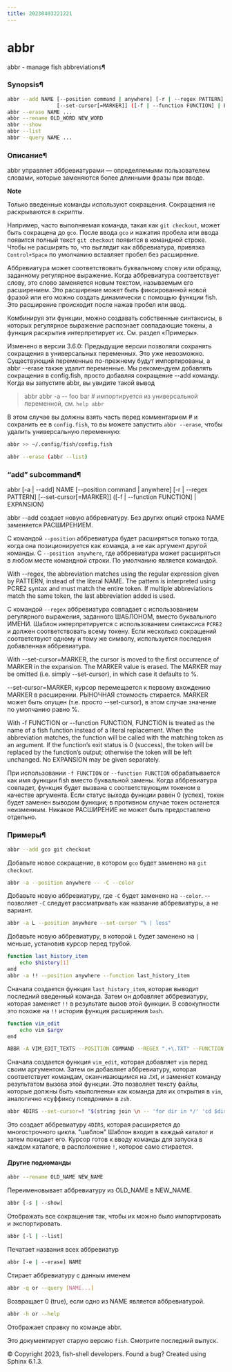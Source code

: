 ```yaml
---
title: 20230403221221 
---
```


# abbr


abbr - manage fish abbreviations¶

### Synopsis¶

```sh
abbr --add NAME [--position command | anywhere] [-r | --regex PATTERN]
                [--set-cursor[=MARKER]] ([-f | --function FUNCTION] | EXPANSION)
abbr --erase NAME ...
abbr --rename OLD_WORD NEW_WORD
abbr --show
abbr --list
abbr --query NAME ...
```

### Описание¶

abbr управляет аббревиатурами — определяемыми пользователем словами, которые заменяются более длинными фразы при вводе.

**Note**

Только введенные команды используют сокращения. Сокращения не раскрываются в скрипты.

Например, часто выполняемая команда, такая как `git checkout`, может быть сокращена до `gco`. После ввода `gco` и нажатия пробела или ввода появится полный текст `git checkout` появится в командной строке. Чтобы не расширять то, что выглядит как аббревиатура, привязка `Control+Space` по умолчанию вставляет пробел без расширение.

Аббревиатура может соответствовать буквальному слову или образцу, заданному регулярное выражение. Когда аббревиатура соответствует слову, это слово заменяется новым текстом, называемым его расширением. Это расширение может быть фиксированной новой фразой или его можно создать динамически с помощью функции fish. Это расширение происходит после нажав пробел или ввод.

Комбинируя эти функции, можно создавать собственные синтаксисы, в которых регулярное выражение распознает совпадающие токены, а функция раскрытия интерпретирует их. См. раздел «Примеры».

Изменено в версии 3.6.0: Предыдущие версии позволяли сохранять сокращения в универсальных переменных. Это уже невозможно. Существующий переменные по-прежнему будут импортированы, а abbr --erase также удалит переменные. Мы рекомендуем добавлять сокращения в config.fish, просто добавляя сокращение --add команду. Когда вы запустите abbr, вы увидите такой вывод

> abbr
abbr -a -- foo bar # импортируется из универсальной переменной, см. `help abbr`

В этом случае вы должны взять часть перед комментарием # и сохранить ее в `config.fish`, то вы можете запустить `abbr --erase`, чтобы удалить универсальную переменную:

```sh
abbr >> ~/.config/fish/config.fish
```

```sh
abbr --erase (abbr --list)
```


### “add” subcommand¶

abbr [-a | --add] NAME [--position command | anywhere] [-r | --regex PATTERN]
     [--set-cursor[=MARKER]] ([-f | --function FUNCTION] | EXPANSION)

abbr --add создает новую аббревиатуру. Без других опций строка NAME заменяется РАСШИРЕНИЕМ.

С командой `--position` аббревиатура будет расширяться только тогда, когда она позиционируется как команда, а не как аргумент другой команды. С `--position anywhere`, где аббревиатура может расширяться в любом месте командной строки. По умолчанию является командой.

With --regex, the abbreviation matches using the regular expression given by PATTERN, instead of the literal NAME. The pattern is interpreted using PCRE2 syntax and must match the entire token. If multiple abbreviations match the same token, the last abbreviation added is used. 

С командой `--regex` аббревиатура совпадает с использованием регулярного выражения, заданного ШАБЛОНОМ, вместо буквального ИМЕНИ. Шаблон интерпретируется с использованием синтаксиса `PCRE2` и должен соответствовать всему токену. Если несколько сокращений соответствуют одному и тому же символу, используется последняя добавленная аббревиатура.

With --set-cursor=MARKER, the cursor is moved to the first occurrence of MARKER in the expansion. The MARKER value is erased. The MARKER may be omitted (i.e. simply --set-cursor), in which case it defaults to %.

--set-cursor=MARKER, курсор перемещается к первому вхождению MARKER в расширении. РЫНОЧНАЯ стоимость стирается. MARKER может быть опущен (т.е. просто --set-cursor), в этом случае значение по умолчанию равно %.

With -f FUNCTION or --function FUNCTION, FUNCTION is treated as the name of a fish function instead of a literal replacement. When the abbreviation matches, the function will be called with the matching token as an argument. If the function’s exit status is 0 (success), the token will be replaced by the function’s output; otherwise the token will be left unchanged. No EXPANSION may be given separately.

При использовании `-f FUNCTION` or `--function FUNCTION` обрабатывается как имя функции fish вместо буквальной замены. Когда аббревиатура совпадет, функция будет вызвана с соответствующим токеном в качестве аргумента. Если статус выхода функции равен 0 (успех), токен будет заменен выводом функции; в противном случае токен останется неизменным. Никакое РАСШИРЕНИЕ не может быть предоставлено отдельно.

### Примеры¶

```sh
abbr --add gco git checkout
```
Добавьте новое сокращение, в котором `gco` будет заменено на `git checkout`.


```sh
abbr -a --position anywhere -- -C --color
```
Добавьте новую аббревиатуру, где `-C` будет заменено на `--color`. -- позволяет `-C` следует рассматривать как название аббревиатуры, а не вариант.


```sh
abbr -a L --position anywhere --set-cursor "% | less"
```
Добавьте новую аббревиатуру, в которой `L` будет заменено на `|` меньше, установив курсор перед трубой.


```sh
function last_history_item
    echo $history[1]
end
abbr -a !! --position anywhere --function last_history_item
```
Сначала создается функция `last_history_item`, которая выводит последний введенный команда. Затем он добавляет аббревиатуру, которая заменяет `!!` в результате вызов этой функции. В совокупности это похоже на `!!` история функция расширения `bash`.


```sh
function vim_edit
    echo vim $argv
end

ABBR -A VIM_EDIT_TEXTS --POSITION COMMAND --REGEX ".+\.TXT" --FUNCTION VIM_EDIT
```
Сначала создается функция `vim_edit`, которая добавляет `vim` перед своим аргументом. Затем он добавляет аббревиатуру, которая соответствует командам, оканчивающимся на .txt, и заменяет команду результатом вызова этой функции. Это позволяет тексту файлы, которые должны быть «выполнены» как команда для их открытия в `vim`, аналогично «суффиксу псевдоним» в `zsh`.

```sh
abbr 4DIRS --set-cursor=! "$(string join \n -- 'for dir in */' 'cd $dir' '!' 'cd ..' 'end')"
```
Это создает аббревиатуру `4DIRS`, которая расширяется до многострочного цикла. "шаблон" Шаблон входит в каждый каталог и затем покидает его. Курсор готов к вводу команды для запуска в каждом каталоге, в расположение `!`, которое само стирается.

#### **Другие подкоманды**

```sh
abbr --rename OLD_NAME NEW_NAME
```
Переименовывает аббревиатуру из OLD_NAME в NEW_NAME.


```sh
abbr [-s | --show]
```
Отображать все сокращения так, чтобы их можно было импортировать и экспортировать.


```sh
abbr [-l | --list]
```
Печатает названия всех аббревиатур


```sh
abbr [-e | --erase] NAME
```
Стирает аббревиатуру с данным именем


```sh
abbr -q or --query [NAME...]
```
Возвращает 0 (true), если одно из NAME является аббревиатурой.


```sh
abbr -h or --help
```
Отображает справку по команде abbr.


Это документирует старую версию `fish`. Смотрите последний выпуск.

© Copyright 2023, fish-shell developers.
Found a bug?
Created using Sphinx 6.1.3.

